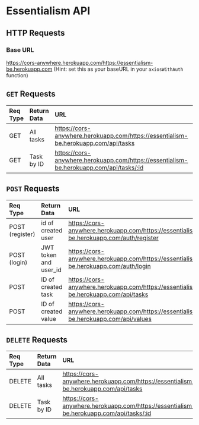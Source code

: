 # Essentialism API

## HTTP Requests

### Base URL
https://cors-anywhere.herokuapp.com/https://essentialism-be.herokuapp.com (Hint: set this as your baseURL in your `axiosWithAuth` function)




## `GET` Requests
| Req Type | Return Data | URL | Status Code |
| :------- | :---------- | :-- | :---------- |
| GET | All tasks | https://cors-anywhere.herokuapp.com/https://essentialism-be.herokuapp.com/api/tasks | 200 |
| GET | Task by ID | https://cors-anywhere.herokuapp.com/https://essentialism-be.herokuapp.com/api/tasks/:id | 200 |

## `POST` Requests
| Req Type | Return Data | URL | Status Code |
| :------- | :---------- | :-- | :---------- |
| POST (register) | id of created user | https://cors-anywhere.herokuapp.com/https://essentialism-be.herokuapp.com/auth/register | 201 |
| POST (login) | JWT token and user_id | https://cors-anywhere.herokuapp.com/https://essentialism-be.herokuapp.com/auth/login | 201 |
| POST | ID of created task | https://cors-anywhere.herokuapp.com/https://essentialism-be.herokuapp.com/api/tasks | 201 |
| POST | ID of created value | https://cors-anywhere.herokuapp.com/https://essentialism-be.herokuapp.com/api/values | 201 |

## `DELETE` Requests
| Req Type | Return Data | URL | Status Code |
| :------- | :---------- | :-- | :---------- |
| DELETE | All tasks | https://cors-anywhere.herokuapp.com/https://essentialism-be.herokuapp.com/api/tasks | 410 |
| DELETE | Task by ID | https://cors-anywhere.herokuapp.com/https://essentialism-be.herokuapp.com/api/tasks/:id | 410 |







